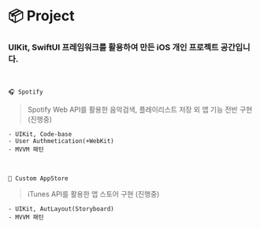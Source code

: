 # 📦 Project

### UIKit, SwiftUI 프레임워크를 활용하여 만든 iOS 개인 프로젝트 공간입니다.

<br>

`🎧 Spotify`
> Spotify Web API를 활용한 음악검색, 플레이리스트 저장 외 앱 기능 전반 구현 (진행중)
```
- UIKit, Code-base
- User Authmetication(+WebKit)
- MVVM 패턴
```

<br>

`📱 Custom AppStore`
> iTunes API를 활용한 앱 스토어 구현 (진행중)
```
- UIKit, AutLayout(Storyboard)
- MVVM 패턴
```
